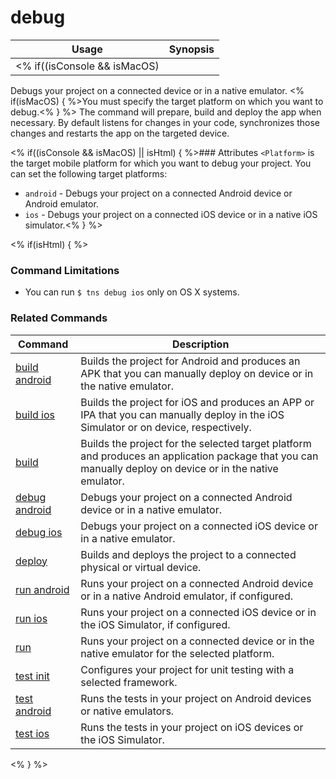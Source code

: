 debug
==========

Usage | Synopsis
---|---
<% if((isConsole && isMacOS) || isHtml) { %>General | `$ tns debug <Platform>`<% } %><% if(isConsole && (isLinux || isWindows)) { %>General | `$ tns debug android`<% } %>

Debugs your project on a connected device or in a native emulator. <% if(isMacOS) { %>You must specify the target platform on which you want to debug.<% } %> The command will prepare, build and deploy the app when necessary. By default listens for changes in your code, synchronizes those changes and restarts the app on the targeted device.

<% if((isConsole && isMacOS) || isHtml) { %>### Attributes
`<Platform>` is the target mobile platform for which you want to debug your project. You can set the following target platforms:
* `android` - Debugs your project on a connected Android device or Android emulator.
* `ios` - Debugs your project on a connected iOS device or in a native iOS simulator.<% } %>

<% if(isHtml) { %>
### Command Limitations

* You can run `$ tns debug ios` only on OS X systems.

### Related Commands

Command | Description
----------|----------
[build android](build-android.html) | Builds the project for Android and produces an APK that you can manually deploy on device or in the native emulator.
[build ios](build-ios.html) | Builds the project for iOS and produces an APP or IPA that you can manually deploy in the iOS Simulator or on device, respectively.
[build](build.html) | Builds the project for the selected target platform and produces an application package that you can manually deploy on device or in the native emulator.
[debug android](debug-android.html) | Debugs your project on a connected Android device or in a native emulator.
[debug ios](debug-ios.html) | Debugs your project on a connected iOS device or in a native emulator.
[deploy](deploy.html) | Builds and deploys the project to a connected physical or virtual device.
[run android](run-android.html) | Runs your project on a connected Android device or in a native Android emulator, if configured.
[run ios](run-ios.html) | Runs your project on a connected iOS device or in the iOS Simulator, if configured.
[run](run.html) | Runs your project on a connected device or in the native emulator for the selected platform.
[test init](test-init.html) | Configures your project for unit testing with a selected framework.
[test android](test-android.html) | Runs the tests in your project on Android devices or native emulators.
[test ios](test-ios.html) | Runs the tests in your project on iOS devices or the iOS Simulator.
<% } %>